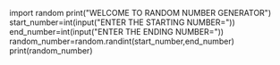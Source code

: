 import random
print("WELCOME TO RANDOM NUMBER GENERATOR")
start_number=int(input("ENTER THE STARTING NUMBER="))
end_number=int(input("ENTER THE ENDING NUMBER="))
random_number=random.randint(start_number,end_number)
print(random_number)
